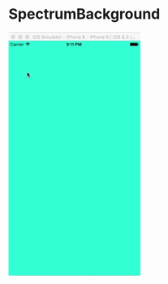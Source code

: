 # SpectrumBackground
![](https://github.com/golfguru1/SpectrumBackground/blob/master/SpectrumBackgroundDemo.gif)
